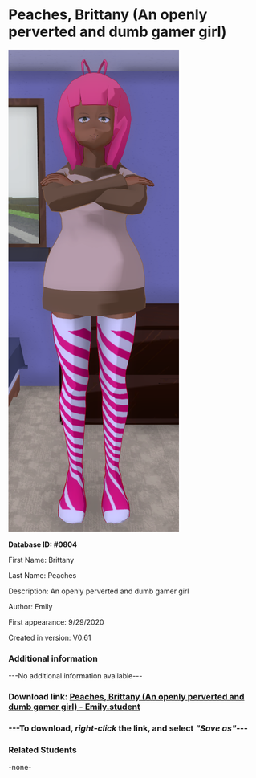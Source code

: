 # Peaches, Brittany (An openly perverted and dumb gamer girl)

<img src="../../Files/Images/Peaches, Brittany (An openly perverted and dumb gamer girl).png" title="Peaches, Brittany (An openly perverted and dumb gamer girl) - Emily">

**Database ID: #0804**

First Name: Brittany

Last Name: Peaches

Description: An openly perverted and dumb gamer girl

Author: Emily

First appearance: 9/29/2020

Created in version: V0.61

### Additional information

---No additional information available---

### Download link: <a href="https://raw.githubusercontent.com/Arbiter1223/Daigaku-Gurashi-Custom-Students/master/Files/Student%20Files/Peaches%2C%20Brittany%20(An%20openly%20perverted%20and%20dumb%20gamer%20girl)%20-%20Emily.student">Peaches, Brittany (An openly perverted and dumb gamer girl) - Emily.student</a>

### ---**To download, _right-click_ the link, and select _"Save as"_**---

### Related Students

-none-
